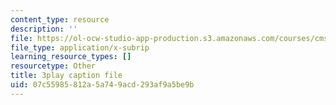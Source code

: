 ```yaml
---
content_type: resource
description: ''
file: https://ol-ocw-studio-app-production.s3.amazonaws.com/courses/cms-611j-creating-video-games-fall-2014/07c55985812a5a749acd293af9a5be9b_jbhbJBtS48w.vtt
file_type: application/x-subrip
learning_resource_types: []
resourcetype: Other
title: 3play caption file
uid: 07c55985-812a-5a74-9acd-293af9a5be9b
---
```

